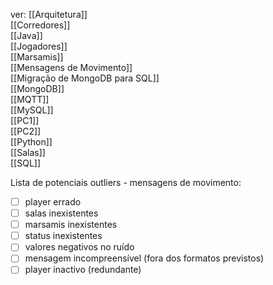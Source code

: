 ver:
	[[Arquitetura]]  
	[[Corredores]]  
	[[Java]]  
	[[Jogadores]]  
	[[Marsamis]]  
	[[Mensagens de Movimento]]  
	[[Migração de MongoDB para SQL]]  
	[[MongoDB]]  
	[[MQTT]]  
	[[MySQL]]  
	[[PC1]]  
	[[PC2]]  
	[[Python]]  
	[[Salas]]  
	[[SQL]]

Lista de potenciais outliers - mensagens de movimento:
- [ ] player errado
- [ ] salas inexistentes
- [ ] marsamis inexistentes
- [ ] status inexistentes
- [ ] valores negativos no ruído
- [ ] mensagem incompreensível (fora dos formatos previstos)
- [ ] player inactivo (redundante)